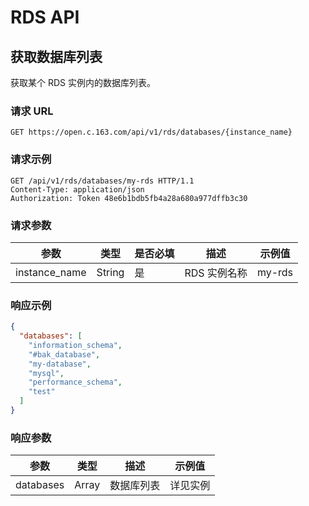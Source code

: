 # RDS API

## 获取数据库列表

获取某个 RDS 实例内的数据库列表。

### 请求 URL

`GET https://open.c.163.com/api/v1/rds/databases/{instance_name}`

### 请求示例

```http
GET /api/v1/rds/databases/my-rds HTTP/1.1
Content-Type: application/json
Authorization: Token 48e6b1bdb5fb4a28a680a977dffb3c30
```

### 请求参数

|      参数     |  类型  | 是否必填 |     描述     | 示例值 |
|---------------|--------|----------|--------------|--------|
| instance_name | String | 是       | RDS 实例名称 | my-rds |


### 响应示例

```json
{
  "databases": [
    "information_schema",
    "#bak_database",
    "my-database",
    "mysql",
    "performance_schema",
    "test"
  ]
}
```

### 响应参数

|    参数   |  类型 |    描述    |  示例值  |
|-----------|-------|------------|----------|
| databases | Array | 数据库列表 | 详见实例 |



